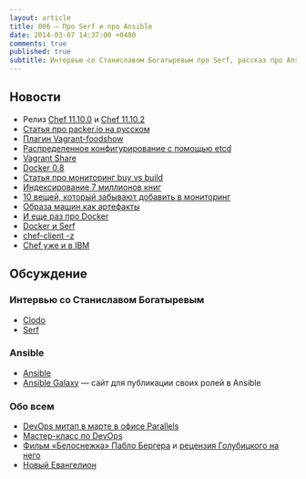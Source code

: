 ```yaml
---
layout: article
title: 006 — Про Serf и про Ansible
date: 2014-03-07 14:37:00 +0400
comments: true
published: true
subtitle: Интервью со Станиславом Богатыревым про Serf, рассказ про Ansible, свежий Brainwashing, митап про Vagrant в Parallels
---
```


## Новости
* Релиз [Сhef 11.10.0](http://www.getchef.com/blog/2014/02/06/chef-client-11-10-0-release/) и [Chef 11.10.2](http://www.getchef.com/blog/2014/02/18/chef-client-release-11-10-2-10-30-4/)
* [Статья про packer.io на русском](http://habrahabr.ru/company/express42/blog/212085/)
* [Плагин Vagrant-foodshow](http://foodshow.io)
* [Распределенное конфигурирование с помощью etcd](http://sysadvent.blogspot.ru/2013/12/day-20-distributed-configuration-data.html)
* [Vagrant Share](http://www.vagrantup.com/blog/feature-preview-vagrant-1-5-share.html)
* [Docker 0.8](http://blog.docker.io/2014/02/docker-0-8-quality-new-builder-features-btrfs-storage-osx-support/)
* [Статья про мониторинг buy vs build](http://www.morethanseven.net/2014/02/16/buy-vs-build-your-monitoring-system)
* [Индексирование 7 миллионов книг](http://www.hathitrust.org/print/537)
* [10 вещей, который забывают добавить в мониторинг](http://word.bitly.com/post/74839060954/ten-things-to-monitor)
* [Образа машин как артефакты](http://peter.gillardmoss.me.uk/blog/2013/12/20/machine-images-as-build-artefacts/)
* [И еще раз про Docker](https://www.openshift.com/blogs/day-21-docker-the-missing-tutorial)
* [Docker и Serf](http://www.centurylinklabs.com/decentralizing-docker-how-to-use-serf-with-docker/)
* [chef-client -z](http://www.getchef.com/blog/2013/10/31/chef-client-z-from-zero-to-chef-in-8-5-seconds/)
* [Chef уже и в IBM](https://www-304.ibm.com/software/brandcatalog/ismlibrary/details?catalog.label=1TW10SO14#tab-details)

## Обсуждение

### Интервью со Станиславом Богатыревым

* [Clodo](http://www.clodo.ru/)
* [Serf](http://www.serfdom.io/)

### Ansible
* [Ansible](http://www.ansible.com/home)
* [Ansible Galaxy](https://galaxy.ansible.com/) — сайт для публикации своих ролей в Ansible

### Обо всем
* [DevOps митап в марте в офисе Parallels](http://www.meetup.com/DevOps-Moscow-in-Russian/events/165700122/)
* [Мастер-класс по DevOps](http://brainwashing.pro/devops)
* [Фильм  «Белоснежка» Пабло Бергера](http://www.kinopoisk.ru/film/586903/) и [рецензия Голубицкого на него](http://www.computerra.ru/68823/golubyatnya-belosnezhka/)
* [Новый Евангелион](http://ru.wikipedia.org/wiki/Rebuild_of_Evangelion)
